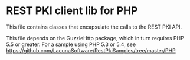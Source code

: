 REST PKI client lib for PHP
===========================
 
This file contains classes that encapsulate the calls to the REST PKI API.

This file depends on the GuzzleHttp package, which in turn requires PHP 5.5 or greater. For a sample using PHP 5.3
or 5.4, see https://github.com/LacunaSoftware/RestPkiSamples/tree/master/PHP
